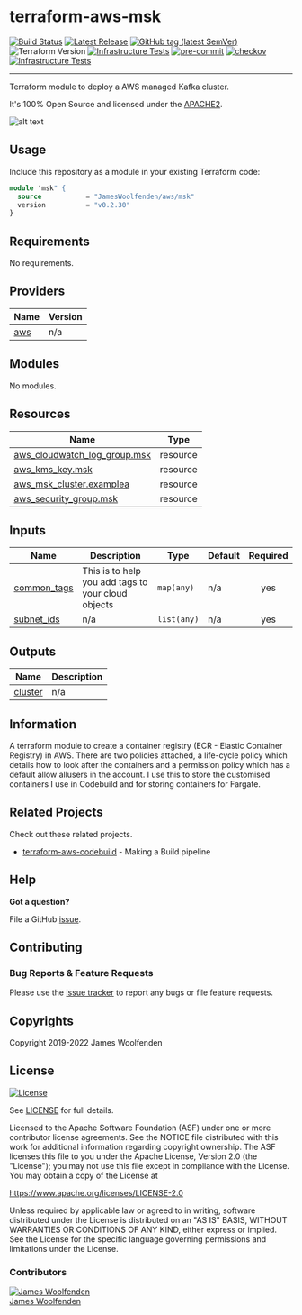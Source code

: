 # terraform-aws-msk

[![Build Status](https://github.com/JamesWoolfenden/terraform-aws-msk/workflows/Verify%20and%20Bump/badge.svg?branch=master)](https://github.com/JamesWoolfenden/terraform-aws-msk)
[![Latest Release](https://img.shields.io/github/release/JamesWoolfenden/terraform-aws-msk.svg)](https://github.com/JamesWoolfenden/terraform-aws-msk/releases/latest)
[![GitHub tag (latest SemVer)](https://img.shields.io/github/tag/JamesWoolfenden/terraform-aws-msk.svg?label=latest)](https://github.com/JamesWoolfenden/terraform-aws-msk/releases/latest)
![Terraform Version](https://img.shields.io/badge/tf-%3E%3D0.14.0-blue.svg)
[![Infrastructure Tests](https://www.bridgecrew.cloud/badges/github/JamesWoolfenden/terraform-aws-msk/cis_aws)](https://www.bridgecrew.cloud/link/badge?vcs=github&fullRepo=JamesWoolfenden%2Fterraform-aws-msk&benchmark=CIS+AWS+V1.2)
[![pre-commit](https://img.shields.io/badge/pre--commit-enabled-brightgreen?logo=pre-commit&logoColor=white)](https://github.com/pre-commit/pre-commit)
[![checkov](https://img.shields.io/badge/checkov-verified-brightgreen)](https://www.checkov.io/)
[![Infrastructure Tests](https://www.bridgecrew.cloud/badges/github/jameswoolfenden/terraform-aws-msk/general)](https://www.bridgecrew.cloud/link/badge?vcs=github&fullRepo=JamesWoolfenden%2Fterraform-aws-msk&benchmark=INFRASTRUCTURE+SECURITY)

---

Terraform module to deploy a AWS managed Kafka cluster.

It's 100% Open Source and licensed under the [APACHE2](LICENSE).

![alt text](./diagram/registry.png)

## Usage

Include this repository as a module in your existing Terraform code:

```terraform
module 'msk" {
  source           = "JamesWoolfenden/aws/msk"
  version          = "v0.2.30"
}
```

<!-- BEGINNING OF PRE-COMMIT-TERRAFORM DOCS HOOK -->
## Requirements

No requirements.

## Providers

| Name | Version |
|------|---------|
| <a name="provider_aws"></a> [aws](#provider\_aws) | n/a |

## Modules

No modules.

## Resources

| Name | Type |
|------|------|
| [aws_cloudwatch_log_group.msk](https://registry.terraform.io/providers/hashicorp/aws/latest/docs/resources/cloudwatch_log_group) | resource |
| [aws_kms_key.msk](https://registry.terraform.io/providers/hashicorp/aws/latest/docs/resources/kms_key) | resource |
| [aws_msk_cluster.examplea](https://registry.terraform.io/providers/hashicorp/aws/latest/docs/resources/msk_cluster) | resource |
| [aws_security_group.msk](https://registry.terraform.io/providers/hashicorp/aws/latest/docs/resources/security_group) | resource |

## Inputs

| Name | Description | Type | Default | Required |
|------|-------------|------|---------|:--------:|
| <a name="input_common_tags"></a> [common\_tags](#input\_common\_tags) | This is to help you add tags to your cloud objects | `map(any)` | n/a | yes |
| <a name="input_subnet_ids"></a> [subnet\_ids](#input\_subnet\_ids) | n/a | `list(any)` | n/a | yes |

## Outputs

| Name | Description |
|------|-------------|
| <a name="output_cluster"></a> [cluster](#output\_cluster) | n/a |
<!-- END OF PRE-COMMIT-TERRAFORM DOCS HOOK -->

## Information

A terraform module to create a container registry (ECR - Elastic Container Registry) in AWS.
There are two policies attached, a life-cycle policy which details how to look after the containers and a permission policy which has a default allow allusers in the account.
I use this to store the customised containers I use in Codebuild and for storing containers for Fargate.

## Related Projects

Check out these related projects.

- [terraform-aws-codebuild](https://github.com/jameswoolfenden/terraform-aws-codebuild) - Making a Build pipeline

## Help

**Got a question?**

File a GitHub [issue](https://github.com/jameswoolfenden/terraform-aws-msk/issues).

## Contributing

### Bug Reports & Feature Requests

Please use the [issue tracker](https://github.com/jameswoolfenden/terraform-aws-msk/issues) to report any bugs or file feature requests.

## Copyrights

Copyright 2019-2022 James Woolfenden

## License

[![License](https://img.shields.io/badge/License-Apache%202.0-blue.svg)](https://opensource.org/licenses/Apache-2.0)

See [LICENSE](LICENSE) for full details.

Licensed to the Apache Software Foundation (ASF) under one
or more contributor license agreements. See the NOTICE file
distributed with this work for additional information
regarding copyright ownership. The ASF licenses this file
to you under the Apache License, Version 2.0 (the
"License"); you may not use this file except in compliance
with the License. You may obtain a copy of the License at

<https://www.apache.org/licenses/LICENSE-2.0>

Unless required by applicable law or agreed to in writing,
software distributed under the License is distributed on an
"AS IS" BASIS, WITHOUT WARRANTIES OR CONDITIONS OF ANY
KIND, either express or implied. See the License for the
specific language governing permissions and limitations
under the License.

### Contributors

[![James Woolfenden][jameswoolfenden_avatar]][jameswoolfenden_homepage]<br/>[James Woolfenden][jameswoolfenden_homepage]

[jameswoolfenden_homepage]: https://github.com/jameswoolfenden
[jameswoolfenden_avatar]: https://github.com/jameswoolfenden.png?size=150
[github]: https://github.com/jameswoolfenden
[linkedin]: https://www.linkedin.com/in/jameswoolfenden/
[twitter]: https://twitter.com/JimWoolfenden
[share_twitter]: https://twitter.com/intent/tweet/?text=terraform-aws-msk&url=https://github.com/jameswoolfenden/terraform-aws-msk
[share_linkedin]: https://www.linkedin.com/shareArticle?mini=true&title=terraform-aws-msk&url=https://github.com/jameswoolfenden/terraform-aws-msk
[share_reddit]: https://reddit.com/submit/?url=https://github.com/jameswoolfenden/terraform-aws-msk
[share_facebook]: https://facebook.com/sharer/sharer.php?u=https://github.com/jameswoolfenden/terraform-aws-msk
[share_email]: mailto:?subject=terraform-aws-msk&body=https://github.com/jameswoolfenden/terraform-aws-msk
